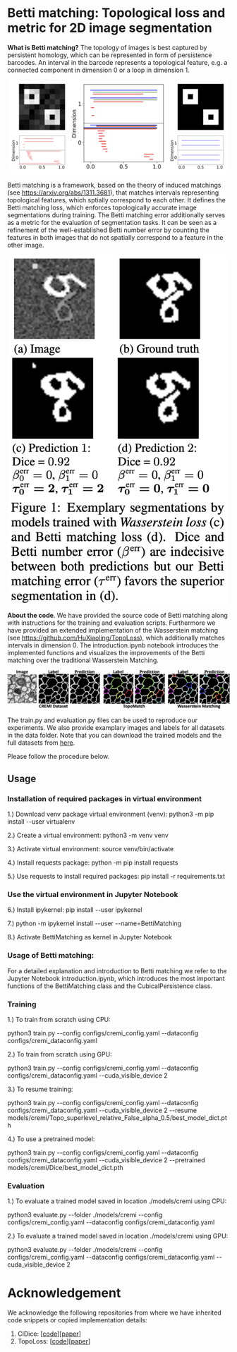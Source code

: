 **Betti matching**: Topological loss and metric for 2D image segmentation
========

**What is Betti matching?** The topology of images is best captured by persistent homology, which can be represented in form of persistence barcodes. An interval in the barcode represents a topological feature, e.g. a connected component in dimension 0 or a loop in dimension 1. 

![Betti_matching](.github/Betti-matching.png "Betti matching")

Betti matching is a framework, based on the theory of induced matchings (see https://arxiv.org/abs/1311.3681), that matches intervals representing topological features, which sptially correspond to each other. It defines the Betti matching loss, which enforces topologically accurate image segmentations during training. The Betti matching error additionally serves as a metric for the evaluation of segmentation tasks. It can be seen as a refinement of the well-established Betti number error by counting the features in both images that do not spatially correspond to a feature in the other image.

![Betti_matching_performance](.github/Betti-matching-error.png "Betti matching performance")

**About the code**. We have provided the source code of Betti matching along with instructions for the training and evaluation scripts. Furthermore we have provided an extended implementation of the Wasserstein matching (see https://github.com/HuXiaoling/TopoLoss), which additionally matches intervals in dimension 0. The introduction.ipynb notebook introduces the implemented functions and visualizes the improvements of the Betti matching over the traditional Wasserstein Matching. 

![introduction](.github/Betti-matching_vs_Wasserstein-matching.png "introduction cremi")

The train.py and evaluation.py files can be used to reproduce our experiments. We also provide examplary images and labels for all datasets in the data folder. Note that you can download the trained models and the full datasets from [here](https://doi.org/10.5281/zenodo.7312139). 

 Please follow the procedure below.


## Usage

### Installation of required packages in virtual environment

1.) Download venv package virtual environment (venv): python3 -m pip install --user virtualenv

2.) Create a virtual environment: python3 -m venv venv

3.) Activate virtual environment: source venv/bin/activate

4.) Install requests package: python -m pip install requests

5.) Use requests to install required packages: pip install -r requirements.txt

### Use the virtual environment in Jupyter Notebook

6.) Install ipykernel: pip install --user ipykernel

7.) python -m ipykernel install --user --name=BettiMatching

8.) Activate BettiMatching as kernel in Jupyter Notebook

### Usage of Betti matching:
For a detailed explanation and introduction to Betti matching we refer to the Jupyter Notebook introduction.ipynb, which introduces the most important functions of the BettiMatching class and the CubicalPersistence class.

### Training
1.) To train from scratch using CPU:

python3 train.py --config configs/cremi_config.yaml --dataconfig configs/cremi_dataconfig.yaml

2.) To train from scratch using GPU:

python3 train.py --config configs/cremi_config.yaml --dataconfig configs/cremi_dataconfig.yaml --cuda_visible_device 2

3.) To resume training:

python3 train.py --config configs/cremi_config.yaml --dataconfig configs/cremi_dataconfig.yaml --cuda_visible_device 2 --resume models/cremi/Topo_superlevel_relative_False_alpha_0.5/best_model_dict.pth

4.) To use a pretrained model:

python3 train.py --config configs/cremi_config.yaml --dataconfig configs/cremi_dataconfig.yaml --cuda_visible_device 2 --pretrained models/cremi/Dice/best_model_dict.pth

### Evaluation
1.) To evaluate a trained model saved in location ./models/cremi using CPU:

python3 evaluate.py --folder ./models/cremi --config configs/cremi_config.yaml --dataconfig configs/cremi_dataconfig.yaml

2.) To evaluate a trained model saved in location ./models/cremi using GPU:

python3 evaluate.py --folder ./models/cremi --config configs/cremi_config.yaml --dataconfig configs/cremi_dataconfig.yaml --cuda_visible_device 2


<!-- ## Citing Betti matching
If you find our repository useful in your research, please cite the following:
```bibtex
@article{
}
``` -->

<!-- # License
-->

# Acknowledgement

We acknowledge the following repositories from where we have inherited code snippets or copied implementation details:

1. ClDice: [[code](https://github.com/jocpae/clDice)][[paper](https://arxiv.org/abs/2003.07311)]
2. TopoLoss: [[code](https://github.com/HuXiaoling/TopoLoss)][[paper](https://arxiv.org/abs/1906.05404)]

<!-- # Contributing
We actively welcome your pull requests! Please see [CONTRIBUTING.md](.github/CONTRIBUTING.md) and [CODE_OF_CONDUCT.md](.github/CODE_OF_CONDUCT.md) for more info. -->
